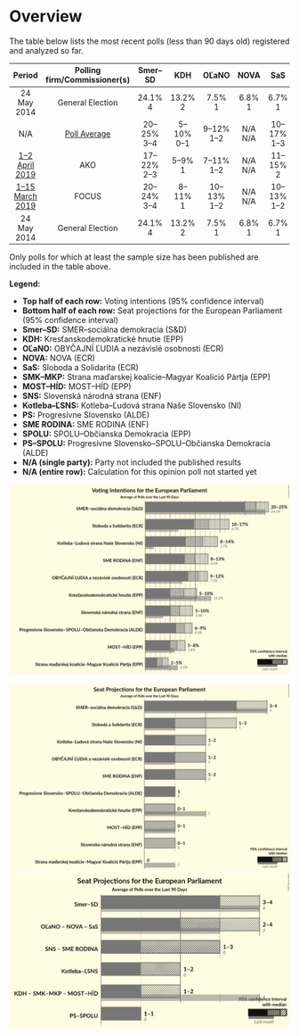 # Overview

The table below lists the most recent polls (less than 90 days old) registered and analyzed so far.

| Period     | Polling firm/Commissioner(s) | Smer–SD | KDH | OĽaNO | NOVA | SaS | SMK–MKP | MOST–HÍD | SNS | Kotleba–ĽSNS | PS | SME RODINA | SPOLU | PS–SPOLU |
|:----------:|:----------------------------:|:--:|:--:|:--:|:--:|:--:|:--:|:--:|:--:|:--:|:--:|:--:|:--:|:--:|
| 24 May 2014 | General Election | 24.1% <br> 4 | 13.2% <br> 2 | 7.5% <br> 1 | 6.8% <br> 1 | 6.7% <br> 1 | 6.5% <br> 1 | 5.8% <br> 1 | 3.6% <br> 0 | 1.7% <br> 0 | 0.0% <br> 0 | 0.0% <br> 0 | 0.0% <br> 0 | 0.0% <br> 0 |
| N/A | [Poll Average](average.html) | 20–25% <br> 3–4 | 5–10% <br> 0–1 | 9–12% <br> 1–2 | N/A <br> N/A | 10–17% <br> 1–3 | 2–5% <br> 0 | 5–8% <br> 0–1 | 5–10% <br> 1 | 8–14% <br> 1–2 | N/A <br> N/A | 8–13% <br> 1–2 | N/A <br> N/A | 6–9% <br> 1 |
| [1–2 April 2019](2019-04-02-AKO.html) | AKO | 17–22% <br> 2–3 | 5–9% <br> 1 | 7–11% <br> 1–2 | N/A <br> N/A | 11–15% <br> 2 | 2–4% <br> 0 | 4–7% <br> 0–1 | 6–9% <br> 1 | 10–14% <br> 1–2 | N/A <br> N/A | 9–13% <br> 1–2 | N/A <br> N/A | 12–17% <br> 2–3 |
| [1–15 March 2019](2019-03-15-FOCUS.html) | FOCUS | 20–24% <br> 3–4 | 8–11% <br> 1 | 10–13% <br> 1–2 | N/A <br> N/A | 10–13% <br> 1–2 | N/A <br> N/A | N/A <br> N/A | 5–7% <br> 0–1 | 11–15% <br> 2 | N/A <br> N/A | 8–11% <br> 1 | N/A <br> N/A | 7–9% <br> 1 |
| 24 May 2014 | General Election | 24.1% <br> 4 | 13.2% <br> 2 | 7.5% <br> 1 | 6.8% <br> 1 | 6.7% <br> 1 | 6.5% <br> 1 | 5.8% <br> 1 | 3.6% <br> 0 | 1.7% <br> 0 | 0.0% <br> 0 | 0.0% <br> 0 | 0.0% <br> 0 | 0.0% <br> 0 |

Only polls for which at least the sample size has been published are included in the table above.

**Legend:**
+ **Top half of each row:** Voting intentions (95% confidence interval)
+ **Bottom half of each row:** Seat projections for the European Parliament (95% confidence interval)
+ **Smer–SD:** SMER–sociálna demokracia (S&D)
+ **KDH:** Kresťanskodemokratické hnutie (EPP)
+ **OĽaNO:** OBYČAJNÍ ĽUDIA a nezávislé osobnosti (ECR)
+ **NOVA:** NOVA (ECR)
+ **SaS:** Sloboda a Solidarita (ECR)
+ **SMK–MKP:** Strana maďarskej koalície–Magyar Koalíció Pártja (EPP)
+ **MOST–HÍD:** MOST–HÍD (EPP)
+ **SNS:** Slovenská národná strana (ENF)
+ **Kotleba–ĽSNS:** Kotleba–Ľudová strana Naše Slovensko (NI)
+ **PS:** Progresívne Slovensko (ALDE)
+ **SME RODINA:** SME RODINA (ENF)
+ **SPOLU:** SPOLU–Občianska Demokracia (EPP)
+ **PS–SPOLU:** Progresívne Slovensko–SPOLU–Občianska Demokracia (ALDE)
+ **N/A (single party):** Party not included the published results
+ **N/A (entire row):** Calculation for this opinion poll not started yet


![Graph with voting intentions not yet produced](average.png "Voting Intentions")

![Graph with seats not yet produced](average-seats.png "Seats")
![Graph with coalitions seats not yet produced](average-coalitions-seats.png "Coalitions Seats")
